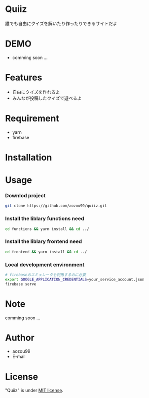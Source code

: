 # Quiiz

誰でも自由にクイズを解いたり作ったりできるサイトだよ

# DEMO

- comming soon ...

# Features

- 自由にクイズを作れるよ
- みんなが投稿したクイズで遊べるよ

# Requirement

* yarn
* firebase

# Installation


# Usage

### Downlod project

```bash
git clone https://github.com/aozou99/quiiz.git
```

### Install the liblary functions need

```bash
cd functions && yarn install && cd ../
```

### Install the liblary frontend need

```bash
cd frontend && yarn install && cd ../
```

### Local development environment

```bash
# firebaseのエミュレータを利用するのに必要
export GOOGLE_APPLICATION_CREDENTIALS=your_service_account.json
firebase serve
```

# Note

comming soon ...

# Author

* aozou99
* E-mail

# License

"Quiiz" is under [MIT license](https://en.wikipedia.org/wiki/MIT_License).